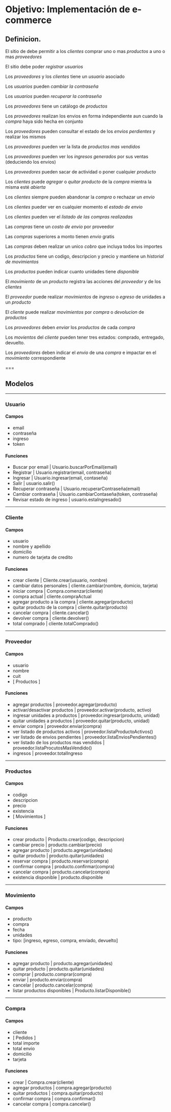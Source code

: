 # Objetivo: Implementación de e-commerce

## Definicion.
El sitio de debe permitir  a los *clientes* comprar uno o mas *productos* a uno o mas *proveedores*

El sitio debe poder _registrar_ *usuarios*

Los *proveedores* y los *clientes* tiene un *usuario* asociado

Los *usuarios* pueden _cambiar la contraseña_

Los *usuarios* pueden _recuperar la contraseña_

Los *proveedores* tiene un catálogo de *productos*

Los *proveedores* realizan los envios en forma independiente aun cuando la _compra_ haya sido hecha en conjunto

Los *proveedores* pueden consultar el estado de los *envios perdientes* y realizar los mismos

Los *proveedores* pueden ver la lista de *productos mas vendidos*

Los *proveedores* pueden ver los _ingresos generados_ por sus ventas (deduciendo los envios)

Los *proveedores* pueden sacar de actividad o poner cualquier *producto*

Los *clientes* puede _agregar_ o _quitar_ *producto* de la *compra* mientra la misma esté _abierta_ 

Los *clientes* siempre pueden abandonar la *compra* o rechazar un *envio*

Los *clientes* pueder ver en cualquier momento el _estado de envio_

Los *clientes* pueden ver el _listado de las compras realizadas_

Las *compras* tiene un _costo de envio_ por proveedor

Las *compras* superiores a monto tienen *envio* gratis

Las *compras* deben realizar un unico _cobro_ que incluya todos los importes

Los *productos* tiene un codigo, descripcion y precio y mantiene un _historial de movimientos_

Los *productos* pueden indicar cuanto unidades tiene _disponible_

El *movimiento* de un *producto* registra las acciones del *proveedor* y de los *clientes*

El *proveedor* puede realizar *movimientos* de _ingreso_ o _egreso_ de unidades a un *producto*

El *cliente* puede realizar *movimientos* por _compra_ o _devolucion_ de *productos*

Los *proveedores* deben _enviar_ los *productos* de cada *compra*

Los *movientos* del *cliente* pueden tener tres estados: comprado, entregado, devuelto.

Los *proveedores* deben indicar el _envio_ de una *compra* e impactar en el *movimiento* correspondiente


===


## Modelos

---
### Usuario

#### Campos
- email
- contraseña
- ingreso
- token

#### Funciones
- Buscar por email                           | Usuario.buscarPorEmail(email)
- Registrar                                  | Usuario.registrar(email, contraseña)
- Ingresar                                   | Usuario.ingresar(email, contaseña)
- Salir                                      | usuario.salir()
- Recuperar contraseña                       | Usuario.recuperarContraseña(email)
- Cambiar contraseña                         | Usuario.cambiarContaseña(token, contraseña)              
- Revisar estado de ingreso                  | usuario.estaIngresado()    

---
### Cliente

#### Campos
- usuario
- nombre y apellido
- domicilio
- numero de tarjeta de credito

#### Funciones
- crear cliente                                 | Cliente.crear(usuario, nombre)
- cambiar datos personales                      | cliente.cambiar(nombre, domicio, tarjeta)
- iniciar compra                                | Compra.comenzar(cliente)
- compra actual                                 | cliente.compraActual
- agregar producto a la compra                  | cliente.agregar(producto)
- quitar producto de la compra                  | cliente.quitar(producto)
- cancelar compra                               | cliente.cancelar()
- devolver compra                               | cliente.devolver()
- total comprado                                | cliente.totalComprado()
---
### Proveedor

#### Campos
- usuario
- nombre
- cuit
- [ Productos ]

#### Funciones
- agregar productos                             | proveedor.agregar(producto)
- activar/desactivar productos                  | proveedor.activar(producto, activo)
- ingresar unidades a productos                 | proveedor.ingresar(producto, unidad)
- quitar unidades a productos                   | proveedor.quitar(producto, unidad)
- enviar compra                                 | proveedor.enviar(compra)
- ver listado de productos activos              | proveedor.listaProductoActivos()
- ver listado de envios pendientes              | proveedor.listaEnviosPendientes()
- ver listado de los productos mas vendidos     | proveedor.listaProcutosMasVendido()
- ingresos                                      | proveedor.totalIngreso


---
### Productos

#### Campos 
- codigo
- descripcion
- precio
- existencia
- [ Movimientos ]

#### Funciones
- crear producto                                | Producto.crear(codigo, descripcion)
- cambiar precio                                | producto.cambiar(precio)
- agregar producto                              | producto.agregar(unidades)
- quitar producto                               | producto.quitar(unidades)
- reservar compra                               | producto.reservar(compra)
- confirmar compra                              | producto.confirmar(compra)
- cancelar compra                               | producto.cancelar(compra)
- existencia disponible                         | producto.disponible

---
### Movimiento 

#### Campos
- producto
- compra
- fecha
- unidades
- tipo: [ingreso, egreso, compra, enviado, devuelto]

#### Funciones
- agregar producto                              | producto.agregar(unidades)
- quitar producto                               | producto.quitar(unidades)
- comprar                                       | producto.comprar(compra)
- enviar                                        | producto.enviar(compra)
- cancelar                                      | producto.cancelar(compra)
- listar productos disponibles                  | Producto.listarDisponible()

---
### Compra

#### Campos
- cliente
- [ Pedidos ]
- total importe
- total envio
- domicilio
- tarjeta

#### Funciones
- crear                                         | Compra.crear(cliente)
- agregar productos                             | compra.agregar(producto)
- quitar productos                              | compra.quitar(producto)
- confirmar compra                              | compra.confirmar()
- cancelar compra                               | compra.cancelar()


